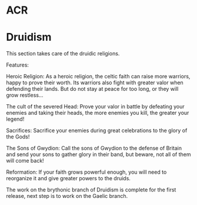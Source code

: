 ACR
===

Druidism
===

This section takes care of the druidic religions.

Features:

Heroic Religion:
As a heroic religion, the celtic faith can raise more warriors, happy to prove their worth. Its warriors also fight with greater valor when defending their lands. But do not stay at peace for too long, or they will grow restless...

The cult of the severed Head:
Prove your valor in battle by defeating your enemies and taking their heads, the more enemies you kill, the greater your legend!

Sacrifices:
Sacrifice your enemies during great celebrations to the glory of the Gods!

The Sons of Gwydion:
Call the sons of Gwydion to the defense of Britain and send your sons to gather glory in their band, but beware, not all of them will come back!

Reformation:
If your faith grows powerful enough, you will need to reorganize it and give greater powers to the druids.

The work on the brythonic branch of Druidism is complete for the first release, next step is to work on the Gaelic branch.
